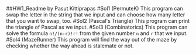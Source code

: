 ##HW1_Readme by Pasut Kittiprapas
#Sol1 (PermuteK)
This program can swap the letter in the string that we input and can choose how many letter that
you want to swap, too.
#Sol2 (Pascal's Triangle)
This program can print the triangle of Pascal as we input.
#Sol3 (Combinatorics)
This program can solve the formula ``` n!/(n-r)!r! ``` from the given number ```n``` and ```r``` that we input.
#Sol4 (MazeRunner)
This program will find the way out of the maze by checking whether the way ahead is stalemate 
or not.